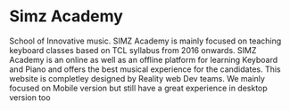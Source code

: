 # Simz Academy
School of Innovative music. SIMZ Academy is mainly focused on teaching keyboard classes based on TCL syllabus from 2016 onwards. SIMZ Academy is an online as well as an offline platform for learning Keyboard and Piano and offers the best musical experience for the candidates.
This website is completley designed by Reality web Dev teams. We mainly focused on Mobile version but still have a great experience in desktop version too
